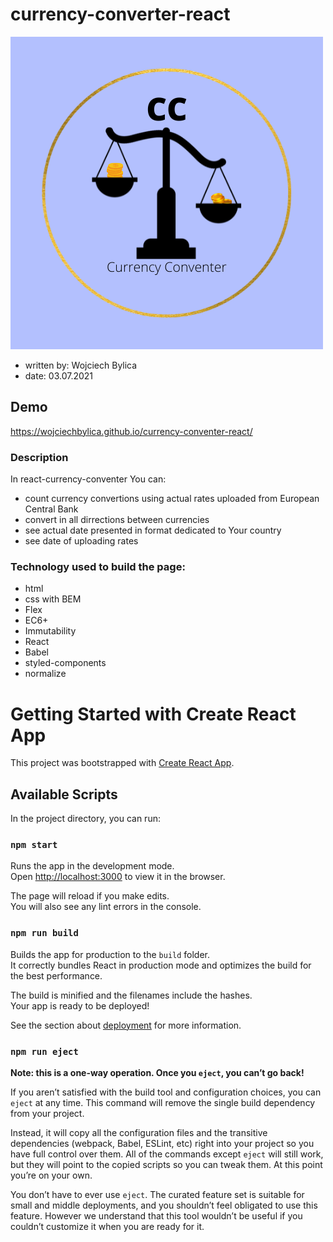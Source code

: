 # currency-converter-react
![logo](/public/currencyConventerLogo.png)
 - written by: Wojciech Bylica
 - date: 03.07.2021

## Demo

https://wojciechbylica.github.io/currency-conventer-react/

### Description

In react-currency-conventer You can:
- count currency convertions using actual rates uploaded from European Central Bank
- convert in all dirrections between currencies
- see actual date presented in format dedicated to Your country 
- see date of uploading rates
### Technology used to build the page:
- html
- css with BEM 
- Flex
- EC6+
- Immutability
- React
- Babel
- styled-components
- normalize
# Getting Started with Create React App

This project was bootstrapped with [Create React App](https://github.com/facebook/create-react-app).

## Available Scripts

In the project directory, you can run:

### `npm start`

Runs the app in the development mode.\
Open [http://localhost:3000](http://localhost:3000) to view it in the browser.

The page will reload if you make edits.\
You will also see any lint errors in the console.

### `npm run build`

Builds the app for production to the `build` folder.\
It correctly bundles React in production mode and optimizes the build for the best performance.

The build is minified and the filenames include the hashes.\
Your app is ready to be deployed!

See the section about [deployment](https://facebook.github.io/create-react-app/docs/deployment) for more information.

### `npm run eject`

**Note: this is a one-way operation. Once you `eject`, you can’t go back!**

If you aren’t satisfied with the build tool and configuration choices, you can `eject` at any time. This command will remove the single build dependency from your project.

Instead, it will copy all the configuration files and the transitive dependencies (webpack, Babel, ESLint, etc) right into your project so you have full control over them. All of the commands except `eject` will still work, but they will point to the copied scripts so you can tweak them. At this point you’re on your own.

You don’t have to ever use `eject`. The curated feature set is suitable for small and middle deployments, and you shouldn’t feel obligated to use this feature. However we understand that this tool wouldn’t be useful if you couldn’t customize it when you are ready for it.
